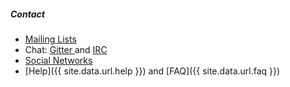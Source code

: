 ##### Contact

* <i></i> [Mailing Lists]()
* <i></i> Chat: [Gitter ]() and [IRC]()
* <i></i> [Social Networks]()
* <i class="fa-question"></i> [Help]({{ site.data.url.help }}) and [FAQ]({{ site.data.url.faq }})
